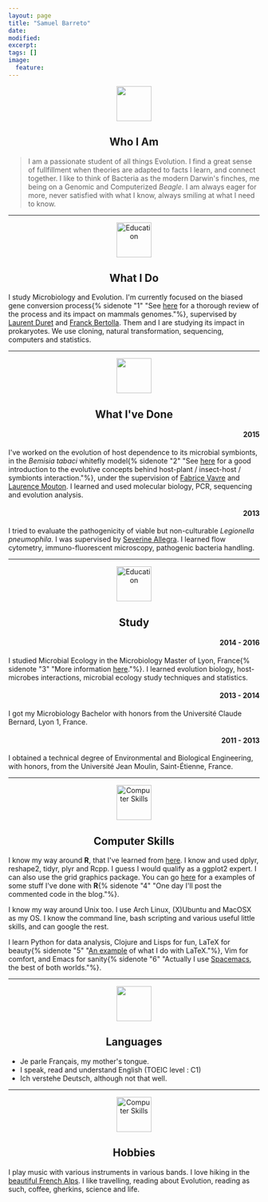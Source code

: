 ```yaml
---
layout: page
title: "Samuel Barreto"
date: 
modified:
excerpt:
tags: []
image:
  feature:
---
```

<p align="center">
<img src="{{ site.url }}/images/CV/person.png" width="70" height="70">
</p>
<h2 align="center">Who I Am</h2>

> I am a passionate student of all things Evolution. I find a great sense of
> fullfillment when theories are adapted to facts I learn, and connect together.
> I like to think of Bacteria as the modern Darwin's finches, me being on a
> Genomic and Computerized _Beagle_. I am always eager for more, never satisfied
> with what I know, always smiling at what I need to know.

-------------------------------------------------------------------------------


<p align="center">
<img src="{{ site.url }}/images/CV/microscope.png" alt="Education" width="70" height="70">
</p>
<h2 align="center">What I Do</h2>

I study Microbiology and Evolution. I'm currently focused on the biased gene
conversion process{% sidenote "1" "See [here](http://www.ncbi.nlm.nih.gov/pubmed/19630562) for a thorough review of the process and its impact on mammals genomes."%}, supervised by
[Laurent Duret](https://lbbe.univ-lyon1.fr/-Duret-Laurent-.html) and
[Franck Bertolla](http://www.researchgate.net/profile/Franck_Bertolla). Them and
I are studying its impact in prokaryotes. We use cloning, natural
transformation, sequencing, computers and statistics.

-------------------------------------------------------------------------------

<p align="center">
<img src="{{ site.url }}/images/CV/toolbox.png" width="70" height="70">
</p>
<h2 align="center">What I've Done</h2>

<h4 align="right">2015</h4>

I've worked on the evolution of host dependence to its microbial symbionts, in
the *Bemisia tabaci* whitefly model{% sidenote "2" "See [here](http://www.ncbi.nlm.nih.gov/pubmed/19230673) for a good introduction to the evolutive concepts behind host-plant / insect-host / symbionts interaction."%},
under the supervision of
[Fabrice Vavre](https://lbbe.univ-lyon1.fr/-Vavre-Fabrice-.html) and
[Laurence Mouton](https://lbbe.univ-lyon1.fr/-Mouton-Laurence-.html). I learned
and used molecular biology, PCR, sequencing and evolution analysis. 

<h4 align="right">2013</h4>

I tried to evaluate the pathogenicity of viable but non-culturable *Legionella
pneumophila*. I was supervised by
[Severine Allegra](http://portail.univ-st-etienne.fr/bienvenue/utilitaires/mme-allegra-severine-56254.kjsp).
I learned flow cytometry, immuno-fluorescent microscopy, pathogenic bacteria
handling. 

-------------------------------------------------------------------------------

<p align="center">
<img src="{{ site.url }}/images/CV/study2.png" alt="Education" width="70" height="70">
</p>
<h2 align="center">Study</h2>

<h4 align="right">2014 - 2016</h4>

I studied Microbial Ecology in the Microbiology Master of Lyon, France{% sidenote "3" "More information [here](http://master-me.univ-lyon1.fr/)."%}.
I learned evolution biology, host-microbes interactions, microbial ecology study
techniques and statistics. 

<h4 align="right">2013 - 2014</h4>

I got my Microbiology Bachelor with honors from the Université Claude Bernard,
Lyon 1, France.

<h4 align="right">2011 - 2013</h4>

I obtained a technical degree of Environmental and Biological Engineering, with
honors, from the Université Jean Moulin, Saint-Étienne, France.

-------------------------------------------------------------------------------

<p align="center">
<img src="{{ site.url }}/images/CV/computer2.png" alt="Computer Skills" width="70" height="70">
</p>
<h2 align="center">Computer Skills</h2>

I know my way around **R**, that I've learned from
[here](https://www.coursera.org/specializations/jhudatascience). I know and used
dplyr, reshape2, tidyr, plyr and Rcpp. I guess I would qualify as a ggplot2
expert. I can also use the grid graphics package. You can go
[here](https://www.dropbox.com/sh/pubta5p96hbznp6/AAClumumR0HM8JuXaDOAJ9Vea?dl=0)
for a examples of some stuff I've done with **R**{% sidenote "4" "One day I'll post the commented code in the blog."%}.

I know my way around Unix too. I use Arch Linux, (X)Ubuntu and MacOSX as my OS.
I know the command line, bash scripting and various useful little skills, and
can google the rest. 

I learn Python for data analysis, Clojure and Lisps for fun, LaTeX for beauty{% sidenote "5" "[An example](https://www.dropbox.com/s/5obbvrbudd06tbo/notes.pdf?dl=0) of what I do with LaTeX."%},
Vim for comfort, and Emacs for sanity{% sidenote "6" "Actually I use [Spacemacs](https://github.com/syl20bnr/spacemacs), the best of both worlds."%}. 

-------------------------------------------------------------------------------

<p align="center">
<img src="{{ site.url }}/images/CV/talk.png" width="70" height="70">
</p>
<h2 align="center">Languages</h2>

* Je parle Français, my mother's tongue. 
* I speak, read and understand English (TOEIC level : C1)
* Ich verstehe Deutsch, although not that well. 


-------------------------------------------------------------------------------

<p align="center">
<img src="{{ site.url }}/images/CV/music.png" alt="Computer Skills" width="70" height="70">
</p>
<h2 align="center">Hobbies</h2>

I play music with various instruments in various bands. I love hiking in the
[beautiful French Alps](http://medias.valdallos.com/images/info_pages/multitailles/800x600_lac-d-allos-2385.jpg).
I like travelling, reading about Evolution, reading as such, coffee, gherkins,
science and life.



